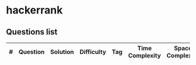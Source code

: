 # hackerrank

## Questions list
| # | Question | Solution | Difficulty | Tag | Time Complexity | Space Complexity | 
|---|----|--------|--------|----|-----|------|